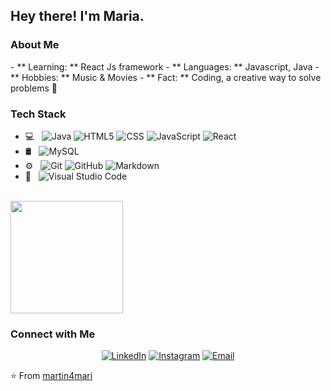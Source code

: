 <h2> Hey there! I'm Maria.</h2>

<h3> About Me </h3>
- ** Learning: ** React Js framework
- ** Languages: ** Javascript, Java
- ** Hobbies: ** Music & Movies
- ** Fact: ** Coding, a creative way to solve problems 🎈


<h3> Tech Stack </h3>

- 💻 &nbsp;
  ![Java](https://img.shields.io/badge/-Java-333333?style=flat&logo=Java&logoColor=007396)
  ![HTML5](https://img.shields.io/badge/-HTML5-333333?style=flat&logo=HTML5)
  ![CSS](https://img.shields.io/badge/-CSS-333333?style=flat&logo=CSS3&logoColor=1572B6)
  ![JavaScript](https://img.shields.io/badge/-JavaScript-333333?style=flat&logo=javascript)
  ![React](https://img.shields.io/badge/-React-333333?style=flat&logo=react)
- 🛢 &nbsp;
  ![MySQL](https://img.shields.io/badge/-MySQL-333333?style=flat&logo=mysql)
- ⚙️ &nbsp;
  ![Git](https://img.shields.io/badge/-Git-333333?style=flat&logo=git)
  ![GitHub](https://img.shields.io/badge/-GitHub-333333?style=flat&logo=github)
  ![Markdown](https://img.shields.io/badge/-Markdown-333333?style=flat&logo=markdown)
- 🔧 &nbsp;
  ![Visual Studio Code](https://img.shields.io/badge/-Visual%20Studio%20Code-333333?style=flat&logo=visual-studio-code&logoColor=007ACC)


<br/>

<a href="https://github.com/AVS1508">
  <img height="180em" src="https://github-readme-stats.vercel.app/api/top-langs/?username=AVS1508&theme=buefy&layout=compact" />
</a>

<br/>

<h3> Connect with Me </h3>

<p align="center">
<a href="https://www.linkedin.com/in/mar%C3%ADa-mart%C3%ADn-7448ab22b/"><img alt="LinkedIn" src="https://img.shields.io/badge/LinkedIn-Aditya%20Vikram%20Singh-blue?style=flat-square&logo=linkedin"></a>
<a href="https://www.instagram.com/martinmari_/"><img alt="Instagram" src="https://img.shields.io/badge/Instagram-adityavs__-blue?style=flat-square&logo=instagram"></a>
<a href="mailto:martinmariaaa@gmail.com"><img alt="Email" src="https://img.shields.io/badge/Email-avsingh@umass.edu-blue?style=flat-square&logo=gmail"></a>
</p>

⭐️ From [martin4mari](https://github.com/martin4mari)
